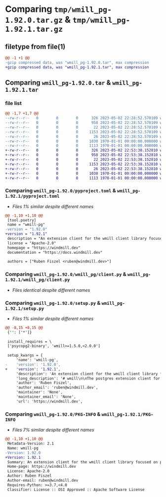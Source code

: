 # Comparing `tmp/wmill_pg-1.92.0.tar.gz` & `tmp/wmill_pg-1.92.1.tar.gz`

## filetype from file(1)

```diff
@@ -1 +1 @@
-gzip compressed data, was "wmill_pg-1.92.0.tar", max compression
+gzip compressed data, was "wmill_pg-1.92.1.tar", max compression
```

## Comparing `wmill_pg-1.92.0.tar` & `wmill_pg-1.92.1.tar`

### file list

```diff
@@ -1,7 +1,7 @@
--rw-r--r--   0        0        0      326 2023-05-02 22:28:52.570109 wmill_pg-1.92.0/README.md
--rw-r--r--   0        0        0      958 2023-05-02 22:28:52.570109 wmill_pg-1.92.0/pyproject.toml
--rw-r--r--   0        0        0       22 2023-05-02 22:28:52.570109 wmill_pg-1.92.0/wmill_pg/__init__.py
--rw-r--r--   0        0        0     1153 2023-05-02 22:28:52.570109 wmill_pg-1.92.0/wmill_pg/client.py
--rw-r--r--   0        0        0       26 2023-05-02 22:28:52.570109 wmill_pg-1.92.0/wmill_pg/py.typed
--rw-r--r--   0        0        0     1030 1970-01-01 00:00:00.000000 wmill_pg-1.92.0/setup.py
--rw-r--r--   0        0        0     1113 1970-01-01 00:00:00.000000 wmill_pg-1.92.0/PKG-INFO
+-rw-r--r--   0        0        0      326 2023-05-02 22:53:38.152810 wmill_pg-1.92.1/README.md
+-rw-r--r--   0        0        0      958 2023-05-02 22:53:38.152810 wmill_pg-1.92.1/pyproject.toml
+-rw-r--r--   0        0        0       22 2023-05-02 22:53:38.152810 wmill_pg-1.92.1/wmill_pg/__init__.py
+-rw-r--r--   0        0        0     1153 2023-05-02 22:53:38.152810 wmill_pg-1.92.1/wmill_pg/client.py
+-rw-r--r--   0        0        0       26 2023-05-02 22:53:38.152810 wmill_pg-1.92.1/wmill_pg/py.typed
+-rw-r--r--   0        0        0     1030 1970-01-01 00:00:00.000000 wmill_pg-1.92.1/setup.py
+-rw-r--r--   0        0        0     1113 1970-01-01 00:00:00.000000 wmill_pg-1.92.1/PKG-INFO
```

### Comparing `wmill_pg-1.92.0/pyproject.toml` & `wmill_pg-1.92.1/pyproject.toml`

 * *Files 1% similar despite different names*

```diff
@@ -1,10 +1,10 @@
 [tool.poetry]
 name = "wmill-pg"
-version = "1.92.0"
+version = "1.92.1"
 description = "An extension client for the wmill client library focused on pg"
 license = "Apache-2.0"
 homepage = "https://windmill.dev"
 documentation = "https://docs.windmill.dev"
 
 authors = ["Ruben Fiszel <ruben@windmill.dev>"]
```

### Comparing `wmill_pg-1.92.0/wmill_pg/client.py` & `wmill_pg-1.92.1/wmill_pg/client.py`

 * *Files identical despite different names*

### Comparing `wmill_pg-1.92.0/setup.py` & `wmill_pg-1.92.1/setup.py`

 * *Files 1% similar despite different names*

```diff
@@ -8,15 +8,15 @@
 {'': ['*']}
 
 install_requires = \
 ['psycopg2-binary', 'wmill>=1.5.0,<2.0.0']
 
 setup_kwargs = {
     'name': 'wmill-pg',
-    'version': '1.92.0',
+    'version': '1.92.1',
     'description': 'An extension client for the wmill client library focused on pg',
     'long_description': '# wmill\n\nThe postgres extension client for the [Windmill](https://windmill.dev) platform.\n\n[windmill-api](https://pypi.org/project/windmill-api/).\n\n## Quickstart\n\n```python\nimport wmill_pg\n\n\ndef main():\n    my_list = query("UPDATE demo SET value = \'value\' RETURNING key, value")\n    for key, value in my_list:\n        ...\n```\n',
     'author': 'Ruben Fiszel',
     'author_email': 'ruben@windmill.dev',
     'maintainer': 'None',
     'maintainer_email': 'None',
     'url': 'https://windmill.dev',
```

### Comparing `wmill_pg-1.92.0/PKG-INFO` & `wmill_pg-1.92.1/PKG-INFO`

 * *Files 7% similar despite different names*

```diff
@@ -1,10 +1,10 @@
 Metadata-Version: 2.1
 Name: wmill-pg
-Version: 1.92.0
+Version: 1.92.1
 Summary: An extension client for the wmill client library focused on pg
 Home-page: https://windmill.dev
 License: Apache-2.0
 Author: Ruben Fiszel
 Author-email: ruben@windmill.dev
 Requires-Python: >=3.7,<4.0
 Classifier: License :: OSI Approved :: Apache Software License
```

